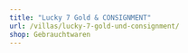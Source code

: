 ```yaml
---
title: "Lucky 7 Gold & CONSIGNMENT"
url: /villas/lucky-7-gold-und-consignment/
shop: Gebrauchtwaren
---
```

